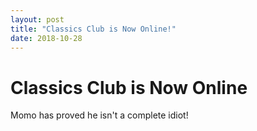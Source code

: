```yaml
---
layout: post
title: "Classics Club is Now Online!"
date: 2018-10-28
---
```


<div class="post">
	<h1>Classics Club is Now Online</h1>
	<p>Momo has proved he isn't a complete idiot!</p>
</div><!-- /.blurb -->
